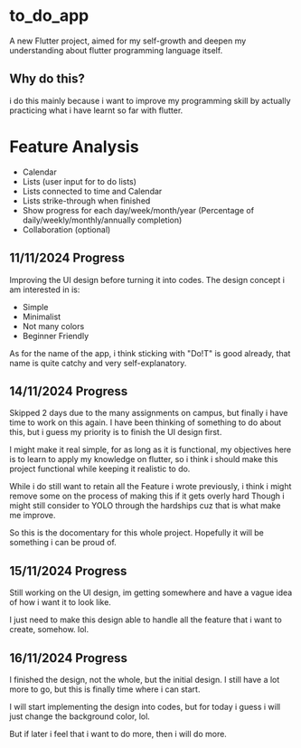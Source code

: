 # to_do_app

A new Flutter project, aimed for my self-growth and deepen my understanding about flutter programming language itself.

## Why do this?

i do this mainly because i want to improve my programming skill by actually practicing what i have learnt so far with flutter.

# Feature Analysis
- Calendar
- Lists (user input for to do lists)
- Lists connected to time and Calendar
- Lists strike-through when finished
- Show progress for each day/week/month/year (Percentage of daily/weekly/monthly/annually completion)
- Collaboration (optional)

## 11/11/2024 Progress
Improving the UI design before turning it into codes. The design concept i am interested in is:
- Simple
- Minimalist
- Not many colors
- Beginner Friendly

As for the name of the app, i think sticking with "Do!T" is good already, that name is quite catchy and very self-explanatory.

## 14/11/2024 Progress
Skipped 2 days due to the many assignments on campus, but finally i have time to work on this again.
I have been thinking of something to do about this, but i guess my priority is to finish the UI design first.

I might make it real simple, for as long as it is functional, my objectives here is to learn to apply my knowledge on flutter,
so i think i should make this project functional while keeping it realistic to do.

While i do still want to retain all the Feature i wrote previously, i think i might remove some on the process of making this if it gets overly hard
Though i might still consider to YOLO through the hardships cuz that is what make me improve.

So this is the docomentary for this whole project. Hopefully it will be something i can be proud of.

## 15/11/2024 Progress
Still working on the UI design, im getting somewhere and have a vague idea of how i want it to look like.

I just need to make this design able to handle all the feature that i want to create, somehow. lol.

## 16/11/2024 Progress
I finished the design, not the whole, but the initial design. I still have a lot more to go, but this is finally time where i can start.

I will start implementing the design into codes, but for today i guess i will just change the background color, lol.

But if later i feel that i want to do more, then i will do more.